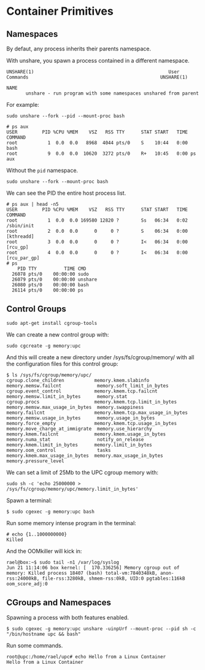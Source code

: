 # Container Primitives

## Namespaces

By defaut, any process inherits their parents namespace.

With unshare, you spawn a process contained in a different namespace.

```
UNSHARE(1)                                                 User Commands                                                UNSHARE(1)

NAME
       unshare - run program with some namespaces unshared from parent
```

For example:

```
sudo unshare --fork --pid --mount-proc bash
```

```
# ps aux
USER         PID %CPU %MEM    VSZ   RSS TTY      STAT START   TIME COMMAND
root           1  0.0  0.0   8968  4044 pts/0    S    10:44   0:00 bash
root           9  0.0  0.0  10620  3272 pts/0    R+   10:45   0:00 ps aux
```

Without the `pid` namespace.

```
sudo unshare --fork --mount-proc bash
```

We can see the PID the entire host process list.

```
# ps aux | head -n5
USER         PID %CPU %MEM    VSZ   RSS TTY      STAT START   TIME COMMAND
root           1  0.0  0.0 169580 12820 ?        Ss   06:34   0:02 /sbin/init
root           2  0.0  0.0      0     0 ?        S    06:34   0:00 [kthreadd]
root           3  0.0  0.0      0     0 ?        I<   06:34   0:00 [rcu_gp]
root           4  0.0  0.0      0     0 ?        I<   06:34   0:00 [rcu_par_gp]
# ps
    PID TTY          TIME CMD
  26078 pts/0    00:00:00 sudo
  26079 pts/0    00:00:00 unshare
  26080 pts/0    00:00:00 bash
  26114 pts/0    00:00:00 ps
```

## Control Groups

```
sudo apt-get install cgroup-tools
```

We can create a new control group with:

```
sudo cgcreate -g memory:upc
```

And this will create a new directory under /sys/fs/cgroup/memory/ with all the configuration files for this control group:

```
$ ls /sys/fs/cgroup/memory/upc/
cgroup.clone_children           memory.kmem.slabinfo                memory.memsw.failcnt             memory.soft_limit_in_bytes
cgroup.event_control            memory.kmem.tcp.failcnt             memory.memsw.limit_in_bytes      memory.stat
cgroup.procs                    memory.kmem.tcp.limit_in_bytes      memory.memsw.max_usage_in_bytes  memory.swappiness
memory.failcnt                  memory.kmem.tcp.max_usage_in_bytes  memory.memsw.usage_in_bytes      memory.usage_in_bytes
memory.force_empty              memory.kmem.tcp.usage_in_bytes      memory.move_charge_at_immigrate  memory.use_hierarchy
memory.kmem.failcnt             memory.kmem.usage_in_bytes          memory.numa_stat                 notify_on_release
memory.kmem.limit_in_bytes      memory.limit_in_bytes               memory.oom_control               tasks
memory.kmem.max_usage_in_bytes  memory.max_usage_in_bytes           memory.pressure_level
```

We can set a limit of 25Mb to the UPC cgroup memory with:

```
sudo sh -c 'echo 25000000 >  /sys/fs/cgroup/memory/upc/memory.limit_in_bytes'
```

Spawn a terminal:

```
$ sudo cgexec -g memory:upc bash
```

Run some memory intense program in the terminal:

```
# echo {1..1000000000}
Killed
```

And the OOMkiller will kick in:

```
rael@box:~$ sudo tail -n1 /var/log/syslog
Jun 21 11:14:06 box kernel: [  170.336256] Memory cgroup out of memory: Killed process 18407 (bash) total-vm:7840348kB, anon-rss:24000kB, file-rss:3280kB, shmem-rss:0kB, UID:0 pgtables:116kB oom_score_adj:0
```

## CGroups and Namespaces

Spawning a process with both features enabled.

```
$ sudo cgexec -g memory:upc unshare -uinpUrf --mount-proc --pid sh -c "/bin/hostname upc && bash"
```

Run some commands.

```
root@upc:/home/rael/upc# echo Hello from a Linux Container
Hello from a Linux Container
```